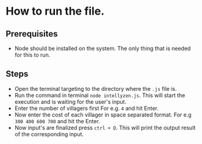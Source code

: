# How to run the file.

## Prerequisites
- Node should be installed on the system. The only thing that is needed for this to run.

## Steps
- Open the terminal targeting to the directory where the `.js` file is.
- Run the command in terminal `node intellyzen.js`. This will start the execution and is waiting for the user's input.
- Enter the number of villagers first For e.g. `4` and hit Enter.
- Now enter the cost of each villager in space separated format. For e.g `300 400 600 700` and hit the Enter.
- Now input's are finalized press `ctrl + D`. This will print the output result of the corresponding input.
